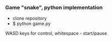 ### Game "snake", python implementation

- clone repository
- \$ python game.py

WASD keys for control, whitespace - start/pause
